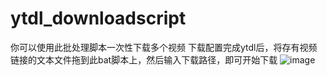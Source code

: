 # ytdl_downloadscript
你可以使用此批处理脚本一次性下载多个视频
下载配置完成ytdl后，将存有视频链接的文本文件拖到此bat脚本上，然后输入下载路径，即可开始下载
![image](https://github.com/MasterKeee/ytdl_downloadscript/assets/63624079/b17ba573-a6ce-4ab5-9861-ac2522115b67)
